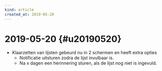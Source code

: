 ```yaml
---
kind: article
created_at: 2019-05-20
---
```


# 2019-05-20 {#u20190520}

* Klaarzetten van lijsten gebeurd nu in 2 schermen en heeft extra opties
  * Notificatie uitsturen zodra de lijst invulbaar is.
  * Na x dagen een herinnering sturen, als de lijst nog niet is ingevuld.

